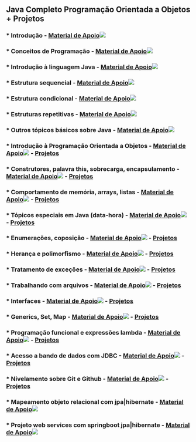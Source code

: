 ## Java Completo Programação Orientada a Objetos + Projetos

### * Introdução - [Material de Apoio](https://github.com/DeveloperMobile/java_completo/tree/main/Material%20de%20Apoio/01%20-%20Introdu%C3%A7%C3%A3o)![](/home/tiago/Imagens/livros.png)

### * Conceitos de Programação - [Material de Apoio](https://github.com/DeveloperMobile/java_completo/tree/main/Material%20de%20Apoio/02%20-%20Conceitos%20de%20Programa%C3%A7%C3%A3o)![](/home/tiago/Imagens/livros.png)

### * Introdução à linguagem Java - [Material de Apoio](https://github.com/DeveloperMobile/java_completo/tree/main/Material%20de%20Apoio/03%20-%20Introdu%C3%A7%C3%A3o%20a%20Linguagem%20Java)![](/home/tiago/Imagens/livros.png)

### * Estrutura sequencial - [Material de Apoio](https://github.com/DeveloperMobile/java_completo/tree/main/Material%20de%20Apoio/04%20-%20Estrutura%20Sequencial)![](/home/tiago/Imagens/livros.png) 

### * Estrutura condicional - [Material de Apoio](https://github.com/DeveloperMobile/java_completo/tree/main/Material%20de%20Apoio/05%20-%20Estrutura%20Condicional)![](/home/tiago/Imagens/livros.png)

### * Estruturas repetitivas - [Material de Apoio](https://github.com/DeveloperMobile/java_completo/tree/main/Material%20de%20Apoio/06%20-%20Estruturas%20Repetitivas)![](/home/tiago/Imagens/livros.png)

### * Outros tópicos básicos sobre Java - [Material de Apoio](https://github.com/DeveloperMobile/java_completo/tree/main/Material%20de%20Apoio/07%20-%20Outros%20t%C3%B3picos%20basicos%20sobre%20Java)![](/home/tiago/Imagens/livros.png)

### * Introdução à Programação Orientada a Objetos - [Material de Apoio](https://github.com/DeveloperMobile/java_completo/tree/main/Material%20de%20Apoio/08%20-%20Introdu%C3%A7%C3%A3o%20a%20POO)![](/home/tiago/Imagens/livros.png) - [Projetos](https://github.com/DeveloperMobile/java_completo/tree/main/Projetos/08%20-%20Introdu%C3%A7%C3%A3o%20a%20POO)

### * Construtores, palavra this, sobrecarga, encapsulamento - [Material de Apoio](https://github.com/DeveloperMobile/java_completo/tree/main/Material%20de%20Apoio/09%20-%20Construtores)![](/home/tiago/Imagens/livros.png) - [Projetos](https://github.com/DeveloperMobile/java_completo/tree/main/Projetos/09%20-%20Construtores)

### * Comportamento de memória, arrays, listas - [Material de Apoio](https://github.com/DeveloperMobile/java_completo/tree/main/Material%20de%20Apoio/10%20-%20Comportamento%20de%20memoria)![](/home/tiago/Imagens/livros.png) - [Projetos](https://github.com/DeveloperMobile/java_completo/tree/main/Projetos/10%20-%20Comportamento%20de%20memoria)

### * Tópicos especiais em Java (data-hora) - [Material de Apoio](https://github.com/DeveloperMobile/java_completo/tree/main/Material%20de%20Apoio/11%20-%20Topicos%20especiais%20(data-hora))![](/home/tiago/Imagens/livros.png) - [Projetos](https://github.com/DeveloperMobile/java_completo/tree/main/Projetos/11%20-%20Topicos%20especiais)

### * Enumerações, coposição - [Material de Apoio](https://github.com/DeveloperMobile/java_completo/tree/main/Material%20de%20Apoio/12%20-%20Enumeracoes%20composicao)![](/home/tiago/Imagens/livros.png) - [Projetos](https://github.com/DeveloperMobile/java_completo/tree/main/Projetos/12%20-%20Enumeracoes)

### * Herança e polimorfismo - [Material de Apoio](https://github.com/DeveloperMobile/java_completo/tree/main/Material%20de%20Apoio/13%20-%20Heranca%20polimorfismo)![](/home/tiago/Imagens/livros.png) - [Projetos](https://github.com/DeveloperMobile/java_completo/tree/main/Projetos/13%20-%20%20Heranca)

### * Tratamento de exceções - [Material de Apoio](https://github.com/DeveloperMobile/java_completo/tree/main/Material%20de%20Apoio/14%20-%20Tratamento%20de%20excecoes)![](/home/tiago/Imagens/livros.png) - [Projetos](https://github.com/DeveloperMobile/java_completo/tree/main/Projetos/14%20-%20Excecoes)

### * Trabalhando com arquivos - [Material de Apoio](https://github.com/DeveloperMobile/java_completo/tree/main/Material%20de%20Apoio/15%20-%20Trabalhando%20com%20arquivos)![](/home/tiago/Imagens/livros.png) - [Projetos](https://github.com/DeveloperMobile/java_completo/tree/main/Projetos/15%20-%20Arquivos)

### * Interfaces - [Material de Apoio](https://github.com/DeveloperMobile/java_completo/tree/main/Material%20de%20Apoio/16%20-%20Interfaces)![](/home/tiago/Imagens/livros.png) - [Projetos](https://github.com/DeveloperMobile/java_completo/tree/main/Projetos/16%20-%20Interfaces)

### * Generics, Set, Map - [Material de Apoio](https://github.com/DeveloperMobile/java_completo/tree/main/Material%20de%20Apoio/17%20-%20Generics)![](/home/tiago/Imagens/livros.png) - [Projetos](https://github.com/DeveloperMobile/java_completo/tree/main/Projetos/17%20-%20Generics/generics)

### * Programação funcional e expressões lambda - [Material de Apoio](https://github.com/DeveloperMobile/java_completo/tree/main/Material%20de%20Apoio/18%20-%20Progama%C3%A7%C3%A3o%20funcional%20e%20express%C3%B5es%20lamda)![](/home/tiago/Imagens/livros.png) - [Projetos](https://github.com/DeveloperMobile/java_completo/tree/main/Projetos/18%20-%20Programacao%20Funcional/lambdas)

### * Acesso a bando de dados com JDBC - [Material de Apoio](https://github.com/DeveloperMobile/java_completo/tree/main/Material%20de%20Apoio/19%20-%20Acesso%20a%20banco%20de%20dados%20com%20JDBC)![](/home/tiago/Imagens/livros.png) - [Projetos](https://github.com/DeveloperMobile/java_completo/tree/main/Projetos/19%20-%20Aesso%20a%20bando%20de%20dados%20com%20JDBC)

### * Nivelamento sobre Git e Github - [Material de Apoio](https://github.com/DeveloperMobile/java_completo/tree/main/Material%20de%20Apoio/20%20-%20Git%20e%20Github)![](/home/tiago/Imagens/livros.png) - [Projetos](https://github.com/DeveloperMobile/aulagithub)

### * Mapeamento objeto relacional com jpa|hibernate - [Material de Apoio](https://github.com/DeveloperMobile/java_completo/tree/main/Material%20de%20Apoio/21%20-%20Mapeamento%20objeto%20relacional%20com%20JPA%7CHibernate)![](https://github.com/DeveloperMobile/java_completo/tree/main/Projetos/21%20-%20Mapeamento%20objeto%20relacional%20com%20jpa%7Chibernate)

### * Projeto web services com springboot jpa|hibernate - [Material de Apoio](https://github.com/DeveloperMobile/java_completo/tree/main/Material%20de%20Apoio/22%20-%20Projeto%20web%20services%20com%20springboot%20jpa%7Chibernate)![](https://github.com/DeveloperMobile/java_completo/tree/main/Projetos/22%20-%20Projeto%20web%20services%20com%20springboot%20jpa%7Chibernate/course)
